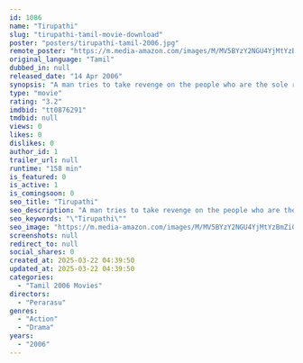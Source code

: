 ```yaml
---
id: 1086
name: "Tirupathi"
slug: "tirupathi-tamil-movie-download"
poster: "posters/tirupathi-tamil-2006.jpg"
remote_poster: "https://m.media-amazon.com/images/M/MV5BYzY2NGU4YjMtYzBmZi00MDk2LTkxNzEtMWI3NWY3N2E2YjRkXkEyXkFqcGdeQXVyMTEzNzg0Mjkx._V1_SX300.jpg"
original_language: "Tamil"
dubbed_in: null
released_date: "14 Apr 2006"
synopsis: "A man tries to take revenge on the people who are the sole reason for the death of his sister."
type: "movie"
rating: "3.2"
imdbid: "tt0876291"
tmdbid: null
views: 0
likes: 0
dislikes: 0
author_id: 1
trailer_url: null
runtime: "158 min"
is_featured: 0
is_active: 1
is_comingsoon: 0
seo_title: "Tirupathi"
seo_description: "A man tries to take revenge on the people who are the sole reason for the death of his sister."
seo_keywords: "\"Tirupathi\""
seo_image: "https://m.media-amazon.com/images/M/MV5BYzY2NGU4YjMtYzBmZi00MDk2LTkxNzEtMWI3NWY3N2E2YjRkXkEyXkFqcGdeQXVyMTEzNzg0Mjkx._V1_SX300.jpg"
screenshots: null
redirect_to: null
social_shares: 0
created_at: 2025-03-22 04:39:50
updated_at: 2025-03-22 04:39:50
categories:
  - "Tamil 2006 Movies"
directors:
  - "Perarasu"
genres:
  - "Action"
  - "Drama"
years:
  - "2006"
---
```

